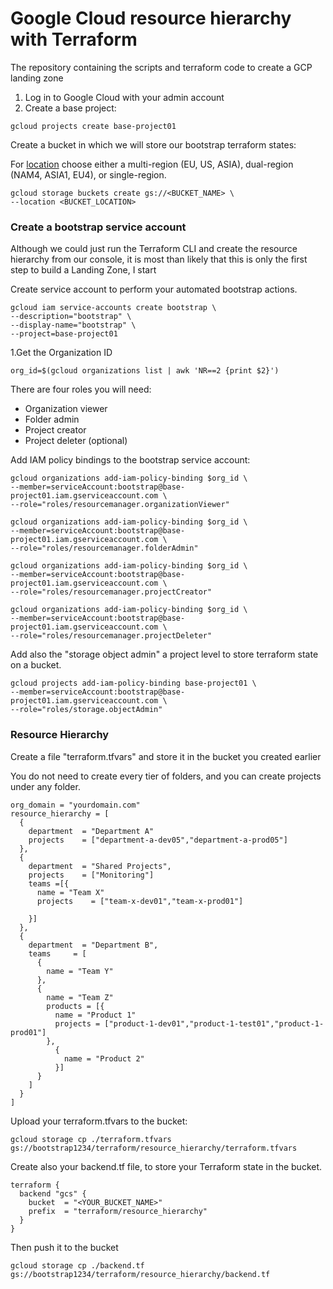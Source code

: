 # Google Cloud resource hierarchy with Terraform
The repository containing the scripts and terraform code to create a GCP landing zone

1. Log in to Google Cloud with your admin account
2. Create a base project:

```
gcloud projects create base-project01
```

Create a bucket in which we will store our bootstrap terraform states:

For [location](https://cloud.google.com/storage/docs/locations) choose either a multi-region (EU, US, ASIA), dual-region (NAM4, ASIA1, EU4), or single-region.

```
gcloud storage buckets create gs://<BUCKET_NAME> \
--location <BUCKET_LOCATION> 
```

### Create a bootstrap service account

Although we could just run the Terraform CLI and create the resource hierarchy from our console, it is most than likely
that this is only the first step to build a Landing Zone, I start

Create service account to perform your automated bootstrap actions.
```
gcloud iam service-accounts create bootstrap \
--description="bootstrap" \
--display-name="bootstrap" \
--project=base-project01
```

1.Get the Organization ID
```
org_id=$(gcloud organizations list | awk 'NR==2 {print $2}')
```

There are four roles you will need:
- Organization viewer
- Folder admin
- Project creator
- Project deleter (optional)

Add IAM policy bindings to the bootstrap service account:
```
gcloud organizations add-iam-policy-binding $org_id \
--member=serviceAccount:bootstrap@base-project01.iam.gserviceaccount.com \
--role="roles/resourcemanager.organizationViewer"

gcloud organizations add-iam-policy-binding $org_id \
--member=serviceAccount:bootstrap@base-project01.iam.gserviceaccount.com \
--role="roles/resourcemanager.folderAdmin"

gcloud organizations add-iam-policy-binding $org_id \
--member=serviceAccount:bootstrap@base-project01.iam.gserviceaccount.com \
--role="roles/resourcemanager.projectCreator"

gcloud organizations add-iam-policy-binding $org_id \
--member=serviceAccount:bootstrap@base-project01.iam.gserviceaccount.com \
--role="roles/resourcemanager.projectDeleter"
```

Add also the "storage object admin" a project level to store terraform state on a bucket.

```
gcloud projects add-iam-policy-binding base-project01 \
--member=serviceAccount:bootstrap@base-project01.iam.gserviceaccount.com \
--role="roles/storage.objectAdmin"
```


### Resource Hierarchy

Create a file "terraform.tfvars" and store it in the bucket you created earlier

You do not need to create every tier of folders, and you can create projects under any folder.
```
org_domain = "yourdomain.com"
resource_hierarchy = [
  {
    department  = "Department A"
    projects    = ["department-a-dev05","department-a-prod05"]
  },
  {
    department  = "Shared Projects",
    projects    = ["Monitoring"]
    teams =[{
      name = "Team X"
      projects    = ["team-x-dev01","team-x-prod01"]

    }]
  },
  {
    department  = "Department B",
    teams     = [
      {
        name = "Team Y"
      },
      {
        name = "Team Z"
        products = [{
          name = "Product 1"
          projects = ["product-1-dev01","product-1-test01","product-1-prod01"]
        },
          {
            name = "Product 2"
          }]
      }
    ]
  }
]
```

Upload your terraform.tfvars to the bucket:
```
gcloud storage cp ./terraform.tfvars gs://bootstrap1234/terraform/resource_hierarchy/terraform.tfvars
```

Create also your backend.tf file, to store your Terraform state in the bucket.
```
terraform {
  backend "gcs" {
    bucket  = "<YOUR_BUCKET_NAME>"
    prefix  = "terraform/resource_hierarchy"
  }
}
```
Then push it to the bucket
```
gcloud storage cp ./backend.tf gs://bootstrap1234/terraform/resource_hierarchy/backend.tf
```